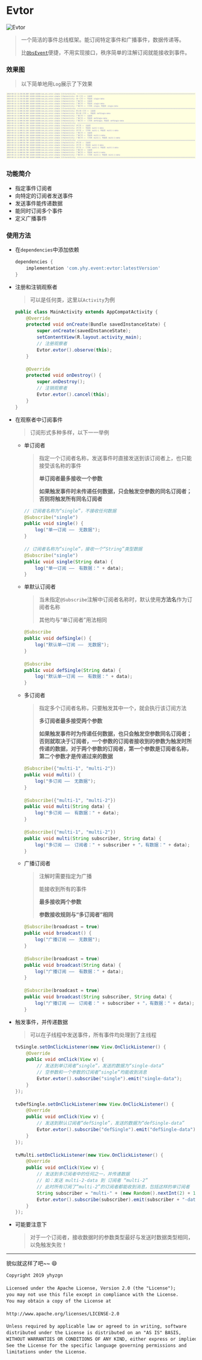 # Evtor

![Evtor](https://img.shields.io/badge/Evtor-1.0.2-brightgreen.svg)

>   一个简洁的事件总线框架。能订阅特定事件和广播事件，数据传递等。
>
>   比[`ObsEvent`](https://github.com/yhyzgn/ObsEvent.git)便捷，不用实现接口，秩序简单的注解订阅就能接收到事件。

### 效果图

>   以下简单地用`Log`展示了下效果

![log](imgs/log.png)

### 功能简介

*   指定事件订阅者
*   向特定的订阅者发送事件
*   发送事件能传递数据
*   能同时订阅多个事件
*   定义广播事件

### 使用方法

*   在`dependencies`中添加依赖

    ```groovy
    dependencies {
        implementation 'com.yhy.event:evtor:latestVersion'
    }
    ```

*   注册和注销观察者

    >   可以是任何类，这里以`Activity`为例

    ```java
    public class MainActivity extends AppCompatActivity {
        @Override
        protected void onCreate(Bundle savedInstanceState) {
            super.onCreate(savedInstanceState);
            setContentView(R.layout.activity_main);
            // 注册观察者
            Evtor.evtor().observe(this);
        }
    
        @Override
        protected void onDestroy() {
            super.onDestroy();
            // 注销观察者
            Evtor.evtor().cancel(this);
        }
    }
    ```

*   在观察者中订阅事件

    >   订阅形式多种多样，以下一一举例

    *   单订阅者

        >   指定一个订阅者名称，发送事件时直接发送到该订阅者上，也只能接受该名称的事件
        >
        >   **单订阅者最多接收一个参数**
        >
        >   **如果触发事件时未传递任何数据，只会触发空参数的同名订阅者；否则将触发所有同名订阅者**

        ```java
        // 订阅者名称为“single”，不接收任何数据
        @Subscribe("single")
        public void single() {
            log("单一订阅 ——　无数据");
        }
        
        // 订阅者名称为“single”，接收一个“String”类型数据
        @Subscribe("single")
        public void single(String data) {
            log("单一订阅 ——　有数据：" + data);
        }
        ```

    *   单默认订阅者

        >   当未指定`@Subscribe`注解中订阅者名称时，默认使用**方法名**作为订阅者名称
        >
        >   其他均与“单订阅者”用法相同

        ```java
        @Subscribe
        public void defSingle() {
            log("默认单一订阅 ——　无数据");
        }
        
        @Subscribe
        public void defSingle(String data) {
            log("默认单一订阅 ——　有数据：" + data);
        }
        ```

    *   多订阅者

        >   指定多个订阅者名称，只要触发其中一个，就会执行该订阅方法
        >
        >   **多订阅者最多接受两个参数**
        >
        >   **如果触发事件时为传递任何数据，也只会触发空参数同名订阅者；否则就取决于订阅者，一个参数的订阅者接收到的参数为触发时所传递的数据，对于两个参数的订阅者，第一个参数是订阅者名称，第二个参数才是传递过来的数据**

        ```java
        @Subscribe({"multi-1", "multi-2"})
        public void multi() {
            log("多订阅 ——　无数据");
        }
        
        @Subscribe({"multi-1", "multi-2"})
        public void multi(String data) {
            log("多订阅 ——　有数据：" + data);
        }
        
        @Subscribe({"multi-1", "multi-2"})
        public void multi(String subscriber, String data) {
            log("多订阅 ——　订阅者：" + subscriber + "，有数据：" + data);
        }
        ```

    *   广播订阅者

        >   注解时需要指定为广播
        >
        >   能接收到所有的事件
        >
        >   **最多接收两个参数**
        >
        >   **参数接收规则与“多订阅者”相同**

        ```java
        @Subscribe(broadcast = true)
        public void broadcast() {
            log("广播订阅 ——　无数据");
        }
        
        @Subscribe(broadcast = true)
        public void broadcast(String data) {
            log("广播订阅 ——　有数据：" + data);
        }
        
        @Subscribe(broadcast = true)
        public void broadcast(String subscriber, String data) {
            log("广播订阅 ——　订阅者：" + subscriber + "，有数据：" + data);
        }
        ```

*   触发事件，并传递数据

    >   可以在子线程中发送事件，所有事件均处理到了主线程

    ```java
    tvSingle.setOnClickListener(new View.OnClickListener() {
        @Override
        public void onClick(View v) {
            // 发送到单订阅者“single”，发送的数据为“single-data”
            // 空参数和一个参数的订阅者“single”均能收到消息
            Evtor.evtor().subscribe("single").emit("single-data");
        }
    });
    
    tvDefSingle.setOnClickListener(new View.OnClickListener() {
        @Override
        public void onClick(View v) {
            // 发送到默认订阅者“defSingle”，发送的数据为“defSingle-data”
            Evtor.evtor().subscribe("defSingle").emit("defSingle-data");
        }
    });
    
    tvMulti.setOnClickListener(new View.OnClickListener() {
        @Override
        public void onClick(View v) {
            // 发送到多订阅者中的任何之一，并传递数据
            // 如：发送 multi-2-data 到 订阅者 “multi-2”
            // 此时所有订阅了“multi-2”的订阅者都能收到消息，包括这样的单订阅者
            String subscriber = "multi-" + (new Random().nextInt(2) + 1);
            Evtor.evtor().subscribe(subscriber).emit(subscriber + "-data");
        }
    });
    ```

*   可能要注意下

    >   对于一个订阅者，接收数据时的参数类型最好与发送时数据类型相同，以免触发失败！

-----

貌似就这样了吧~~ :smile:

```tex
Copyright 2019 yhyzgn

Licensed under the Apache License, Version 2.0 (the "License");
you may not use this file except in compliance with the License.
You may obtain a copy of the License at

http://www.apache.org/licenses/LICENSE-2.0

Unless required by applicable law or agreed to in writing, software
distributed under the License is distributed on an "AS IS" BASIS,
WITHOUT WARRANTIES OR CONDITIONS OF ANY KIND, either express or implied.
See the License for the specific language governing permissions and
limitations under the License.
```

